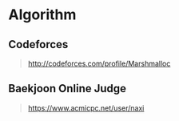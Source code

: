 # Algorithm
## Codeforces
> http://codeforces.com/profile/Marshmalloc
## Baekjoon Online Judge
> https://www.acmicpc.net/user/naxi
